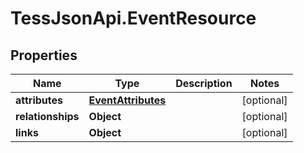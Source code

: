 # TessJsonApi.EventResource

## Properties
Name | Type | Description | Notes
------------ | ------------- | ------------- | -------------
**attributes** | [**EventAttributes**](EventAttributes.md) |  | [optional] 
**relationships** | **Object** |  | [optional] 
**links** | **Object** |  | [optional] 


